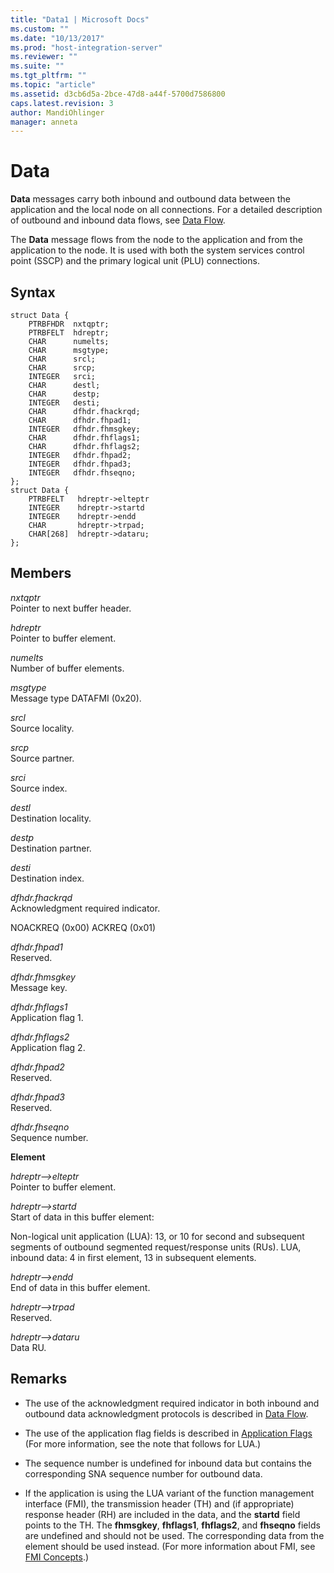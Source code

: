 ```yaml
---
title: "Data1 | Microsoft Docs"
ms.custom: ""
ms.date: "10/13/2017"
ms.prod: "host-integration-server"
ms.reviewer: ""
ms.suite: ""
ms.tgt_pltfrm: ""
ms.topic: "article"
ms.assetid: d3cb6d5a-2bce-47d8-a44f-5700d7586800
caps.latest.revision: 3
author: MandiOhlinger
manager: anneta
---
```

# Data
**Data** messages carry both inbound and outbound data between the application and the local node on all connections. For a detailed description of outbound and inbound data flows, see [Data Flow](../Topic/Data%20Flow2.md).  
  
 The **Data** message flows from the node to the application and from the application to the node. It is used with both the system services control point (SSCP) and the primary logical unit (PLU) connections.  
  
## Syntax  
  
```  
struct Data {  
    PTRBFHDR  nxtqptr;  
    PTRBFELT  hdreptr;  
    CHAR      numelts;  
    CHAR      msgtype;  
    CHAR      srcl;  
    CHAR      srcp;  
    INTEGER   srci;  
    CHAR      destl;  
    CHAR      destp;  
    INTEGER   desti;  
    CHAR      dfhdr.fhackrqd;  
    CHAR      dfhdr.fhpad1;  
    INTEGER   dfhdr.fhmsgkey;  
    CHAR      dfhdr.fhflags1;  
    CHAR      dfhdr.fhflags2;  
    INTEGER   dfhdr.fhpad2;  
    INTEGER   dfhdr.fhpad3;  
    INTEGER   dfhdr.fhseqno;  
};   
struct Data {  
    PTRBFELT   hdreptr->elteptr   
    INTEGER    hdreptr->startd   
    INTEGER    hdreptr->endd   
    CHAR       hdreptr->trpad;   
    CHAR[268]  hdreptr->dataru;  
};   
```  
  
## Members  
 *nxtqptr*  
 Pointer to next buffer header.  
  
 *hdreptr*  
 Pointer to buffer element.  
  
 *numelts*  
 Number of buffer elements.  
  
 *msgtype*  
 Message type DATAFMI (0x20).  
  
 *srcl*  
 Source locality.  
  
 *srcp*  
 Source partner.  
  
 *srci*  
 Source index.  
  
 *destl*  
 Destination locality.  
  
 *destp*  
 Destination partner.  
  
 *desti*  
 Destination index.  
  
 *dfhdr.fhackrqd*  
 Acknowledgment required indicator.  
  
 NOACKREQ    (0x00) ACKREQ         (0x01)  
  
 *dfhdr.fhpad1*  
 Reserved.  
  
 *dfhdr.fhmsgkey*  
 Message key.  
  
 *dfhdr.fhflags1*  
 Application flag 1.  
  
 *dfhdr.fhflags2*  
 Application flag 2.  
  
 *dfhdr.fhpad2*  
 Reserved.  
  
 *dfhdr.fhpad3*  
 Reserved.  
  
 *dfhdr.fhseqno*  
 Sequence number.  
  
 **Element**  
  
 *hdreptr–>elteptr*  
 Pointer to buffer element.  
  
 *hdreptr–>startd*  
 Start of data in this buffer element:  
  
 Non-logical unit application (LUA): 13, or 10 for second and subsequent segments of outbound segmented request/response units (RUs). LUA, inbound data: 4 in first element, 13 in subsequent elements.  
  
 *hdreptr–>endd*  
 End of data in this buffer element.  
  
 *hdreptr–>trpad*  
 Reserved.  
  
 *hdreptr–>dataru*  
 Data RU.  
  
## Remarks  
  
-   The use of the acknowledgment required indicator in both inbound and outbound data acknowledgment protocols is described in [Data Flow](../Topic/Data%20Flow2.md).  
  
-   The use of the application flag fields is described in [Application Flags](../Topic/Application%20Flags2.md) (For more information, see the note that follows for LUA.)  
  
-   The sequence number is undefined for inbound data but contains the corresponding SNA sequence number for outbound data.  
  
-   If the application is using the LUA variant of the function management interface (FMI), the transmission header (TH) and (if appropriate) response header (RH) are included in the data, and the **startd** field points to the TH. The **fhmsgkey**, **fhflags1**, **fhflags2**, and **fhseqno** fields are undefined and should not be used. The corresponding data from the element should be used instead. (For more information about FMI, see [FMI Concepts](../Topic/FMI%20Concepts2.md).)